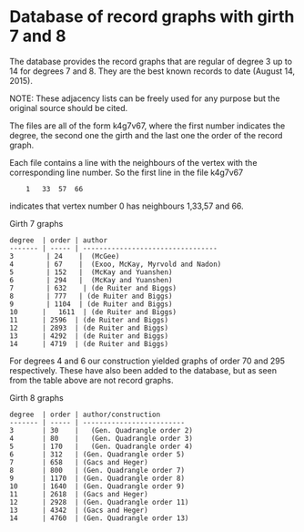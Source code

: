 # Database of record graphs with girth 7 and 8

The database provides the record graphs that are regular of degree 3 up to 14 for degrees 7 and 8. They are the best known records to date (August 14, 2015).

NOTE: These adjacency lists can be freely used for any purpose but the original source should be cited.

The files are all of the form k4g7v67, where the first number indicates the degree, the second one the girth and the last one the order of the record graph.

Each file contains a line with the neighbours of the vertex with the corresponding line number. So the first line in the file k4g7v67 

		1	33	57	66
		
indicates that vertex number 0 has neighbours 1,33,57 and 66.

Girth 7 graphs

	degree	| order	| author
	------- | ----- | ---------------------------------
	3	     | 24    |	(McGee)
	4	     | 67    |	(Exoo, McKay, Myrvold and Nadon)	
	5	     | 152   |	(McKay and Yuanshen)
	6	     | 294   |	(McKay and Yuanshen)
	7	     | 632	  | (de Ruiter and Biggs)
	8	     | 777   | (de Ruiter and Biggs)
	9	     | 1104  | (de Ruiter and Biggs)
	10      |	1611  | (de Ruiter and Biggs)
	11	    | 2596  | (de Ruiter and Biggs)
	12	    | 2893  | (de Ruiter and Biggs)
	13	    | 4292  | (de Ruiter and Biggs)
	14	    | 4719  | (de Ruiter and Biggs)

For degrees 4 and 6 our construction yielded graphs of order 70 and 295 respectively. These have also been added to the database, but as seen from the table above are not record graphs.

Girth 8 graphs

	degree	| order	| author/construction
	------- | ----- | -------------------------
	3	    | 30    |	(Gen. Quadrangle order 2)
	4	    | 80    |	(Gen. Quadrangle order 3)
	5	    | 170   |	(Gen. Quadrangle order 4)
	6	    | 312	| (Gen. Quadrangle order 5)
	7	    | 658	| (Gacs and Heger)
	8	    | 800	| (Gen. Quadrangle order 7)
	9	    | 1170	| (Gen. Quadrangle order 8)
	10	    | 1640	| (Gen. Quadrangle order 9)
	11	    | 2618	| (Gacs and Heger)
	12	    | 2928	| (Gen. Quadrangle order 11)
	13	    | 4342	| (Gacs and Heger)
	14	    | 4760	| (Gen. Quadrangle order 13)
